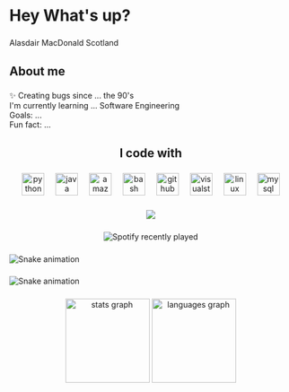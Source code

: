 <h1 align="left">Hey  What's up?</h1>

###

<p align="left">Alasdair MacDonald Scotland</p>

###

<h2 align="left">About me</h2>

###

<p align="left">✨ Creating bugs since ... the 90's<br> I'm currently learning ... Software Engineering<br> Goals: ...<br> Fun fact: ...</p>

###

<h2 align="center">I code with</h2>

###

<div align="center">
  <img src="https://cdn.jsdelivr.net/gh/devicons/devicon/icons/python/python-original.svg" height="40" alt="python logo" />
  <img width="12" />
  <img src="https://cdn.jsdelivr.net/gh/devicons/devicon/icons/java/java-original.svg" height="40" alt="java logo" />
  <img width="12" />
  <img src="https://cdn.jsdelivr.net/gh/devicons/devicon/icons/amazonwebservices/amazonwebservices-line-wordmark.svg" height="40" alt="amazonwebservices logo" />
  <img width="12" />
  <img src="https://cdn.jsdelivr.net/gh/devicons/devicon/icons/bash/bash-original.svg" height="40" alt="bash logo" />
  <img width="12" />
  <img src="https://cdn.jsdelivr.net/gh/devicons/devicon/icons/github/github-original.svg" height="40" alt="github logo" />
  <img width="12" />
  <img src="https://cdn.jsdelivr.net/gh/devicons/devicon/icons/visualstudio/visualstudio-plain.svg" height="40" alt="visualstudio logo" />
  <img width="12" />
  <img src="https://cdn.jsdelivr.net/gh/devicons/devicon/icons/linux/linux-original.svg" height="40" alt="linux logo" />
  <img width="12" />
  <img src="https://cdn.jsdelivr.net/gh/devicons/devicon/icons/mysql/mysql-original.svg" height="40" alt="mysql logo" />
</div>

###

<div align="center">
  <img src="https://profile-counter.glitch.me/MacDonald91/count.svg?" />
</div>

###

<div align="center">
  <img src="https://spotify-recently-played-readme.vercel.app/api?count=5&unique=false" alt="Spotify recently played" />
</div>

###

<img src="https://raw.githubusercontent.com/MacDonald91/MacDonald91/output/snake.svg" alt="Snake animation" />

###

<img src="https://raw.githubusercontent.com/MacDonald91/MacDonald91/output/snake.svg" alt="Snake animation" />

###

<div align="center">
  <img src="https://github-readme-stats.vercel.app/api?username=MacDonald91&hide_title=false&hide_rank=false&show_icons=true&include_all_commits=true&count_private=true&disable_animations=false&theme=dracula&locale=en&hide_border=false&order=1" height="150" alt="stats graph" />
  <img src="https://github-readme-stats.vercel.app/api/top-langs?username=MacDonald91&locale=en&hide_title=false&layout=compact&card_width=320&langs_count=5&theme=dracula&hide_border=false&order=2" height="150" alt="languages graph" />
</div>

###

<div align="left">
  <a href="https://www.linkedin.com/in/alasdair-macdonald-60b178326" target="_blank">
    <img src="https
